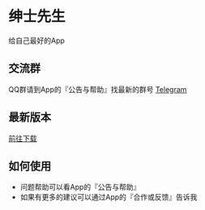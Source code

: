 # 绅士先生
给自己最好的App

## 交流群
QQ群请到App的『公告与帮助』找最新的群号
[Telegram](https://t.me/joinchat/CeTkyAiAaZvX2otNxOgSOg)

## 最新版本
[前往下载](https://github.com/gentlemansolo/Gentleman/releases)

## 如何使用
- 问题帮助可以看App的『公告与帮助』
- 如果有更多的建议可以通过App的『合作或反馈』告诉我
